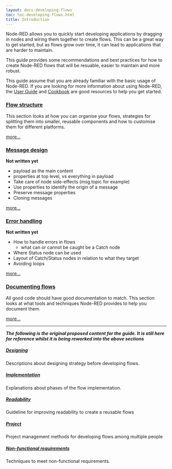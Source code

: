 ```yaml
---
layout: docs-developing-flows
toc: toc-developing-flows.html
title: Introduction
---
```


Node-RED allows you to quickly start developing applications by dragging in nodes and
wiring them together to create flows. This can be a great way to get started, but
as flows grow over time, it can lead to applications that are harder to maintain.

This guide provides some recommendations and best practices for how to create
Node-RED flows that will be resuable, easier to maintain and more robust.

This guide assume that you are already familiar with the basic usage of Node-RED.
If you are looking for more information about using Node-RED, the [User Guide](https://nodered.org/docs/user-guide/)
and [Cookbook](https://cookbook.nodered.org/) are good resources to help you get
started.



### [Flow structure](flow-structure)

This section looks at how you can organise your flows, strategies for splitting them
into smaller, reusable components and how to customise them for different platforms.

[more...](flow-structure)


### [Message design](message-design)

**Not written yet**

 - payload as the main content
 - properties at top level, vs everything in payload
 - Take care of node side-effects (msg.topic for example)
 - Use properties to identify the origin of a message
 - Preserve message properties
 - Cloning messages

[more...](message-design)

### [Error handling](error-handling)

**Not written yet**

 - How to handle errors in flows
   - what can or cannot be caught be a Catch node
 - Where Status node can be used
 - Layout of Catch/Status nodes in relation to what they target
 - Avoiding loops

[more...](error-handling)

### [Documenting flows](documenting-flows)

All good code should have good documentation to match. This section looks at what
tools and techniques Node-RED provides to help you document them.

[more...](documenting-flows)

---

***The following is the original proposed content for the guide. It is still here for reference whilst it is being reworked into the above sections***

##### [Designing](designing)

Descriptions about designing strategy before developing flows.

##### [Implementation](implementation)

Explanations about phases of the flow implementation.

##### [Readability](readability)

Guideline for improving readability to create a reusable flows

##### [Project](multiple-developers)

Project management methods for developing flows among multiple people

##### [Non-functional requirements](non-functional)

Techniques to meet non-functional requirements.
